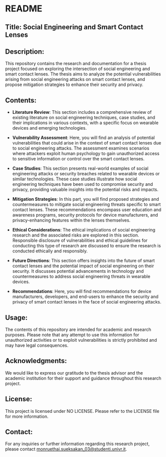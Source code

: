

# README

## Title: Social Engineering and Smart Contact Lenses

## Description:
This repository contains the research and documentation for a thesis project focused on exploring the intersection of social engineering and smart contact lenses. The thesis aims to analyze the potential vulnerabilities arising from social engineering attacks on smart contact lenses, and propose mitigation strategies to enhance their security and privacy.

## Contents:
- **Literature Review**: This section includes a comprehensive review of existing literature on social engineering techniques, case studies, and their implications in various contexts, with a specific focus on wearable devices and emerging technologies.

- **Vulnerability Assessment**: Here, you will find an analysis of potential vulnerabilities that could arise in the context of smart contact lenses due to social engineering attacks. The assessment examines scenarios where attackers exploit human psychology to gain unauthorized access to sensitive information or control over the smart contact lenses.

- **Case Studies**: This section presents real-world examples of social engineering attacks or security breaches related to wearable devices or similar technologies. These case studies illustrate how social engineering techniques have been used to compromise security and privacy, providing valuable insights into the potential risks and impacts.

- **Mitigation Strategies**: In this part, you will find proposed strategies and countermeasures to mitigate social engineering threats specific to smart contact lenses. These recommendations encompass user education and awareness programs, security protocols for device manufacturers, and privacy-enhancing features within the lenses themselves.

- **Ethical Considerations**: The ethical implications of social engineering research and the associated risks are explored in this section. Responsible disclosure of vulnerabilities and ethical guidelines for conducting this type of research are discussed to ensure the research is conducted ethically and responsibly.

- **Future Directions**: This section offers insights into the future of smart contact lenses and the potential impact of social engineering on their security. It discusses potential advancements in technology and countermeasures to address social engineering threats in wearable devices.

- **Recommendations**: Here, you will find recommendations for device manufacturers, developers, and end-users to enhance the security and privacy of smart contact lenses in the face of social engineering attacks.

## Usage:
The contents of this repository are intended for academic and research purposes. Please note that any attempt to use this information for unauthorized activities or to exploit vulnerabilities is strictly prohibited and may have legal consequences.

## Acknowledgments:
We would like to express our gratitude to the thesis advisor and the academic institution for their support and guidance throughout this research project.

## License:
This project is licensed under NO LICENSE. Please refer to the LICENSE file for more information.

## Contact:
For any inquiries or further information regarding this research project, please contact monruethai.sueksakan_03@studenti.univr.it.

